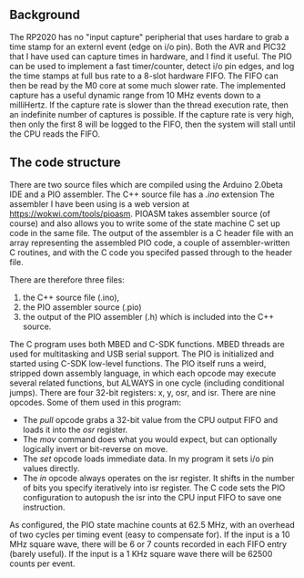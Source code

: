 Background
----------
The RP2020 has no "input capture" peripherial that uses hardare to grab a time stamp for
an externl event (edge on i/o pin). Both the AVR and PIC32 that I have used can capture times
in hardware, and I find it useful.
The PIO can be used to implement a fast timer/counter,
detect i/o pin edges, and log the time stamps at full bus rate to a 8-slot hardware FIFO. The FIFO
can then be read by the M0 core at some much slower rate. The implemented capture has a useful dynamic range 
from 10 MHz events down to a milliHertz. If the capture rate is slower than the thread execution rate, then
an indefinite number of captures is possible. If the capture rate is very high, then only the first 8 will be logged to
the FIFO, then the system will stall until the CPU reads the FIFO.

The code structure
------------------
There are two source files which are compiled using the Arduino 2.0beta IDE and a PIO assembler.
The C++ source file has a *.ino* extension
The assembler I have been using is a web version at  https://wokwi.com/tools/pioasm. PIOASM takes 
assembler source (of course) and also allows you to write some of the state machine C set up code in the same file. 
The output of the assembler is a C header file with an array representing the assembled PIO code, 
a couple of assembler-written C routines, and with the C code you specifed passed through to the header file.

There are therefore three files:   
1. the C++ source file (.ino),   
1. the PIO assembler source (.pio)   
1. the output of the PIO assembler (.h) which is included into the C++ source.  

The C program uses both  MBED and
C-SDK functions. MBED threads are used for multitasking and USB serial support. The PIO is initialized
and started using C-SDK low-level functions. The PIO itself runs a weird, stripped down assembly language, in which
each opcode may execute several related functions, but ALWAYS in one cycle (including conditional jumps).
There are four 32-bit registers: x, y, osr, and isr.  There are nine opcodes. Some of them used in this program:
* The *pull* opcode grabs a 32-bit value from the CPU output FIFO and loads it into the *osr* register.  
* The *mov* command does what you would expect, but can optionally logically invert or bit-reverse on move.
* The *set* opcode loads immediate data. In my program it sets i/o pin values directly.     
* The *in* opcode always operates on the isr register. It shifts in the number of bits you specify iteratively
into isr register. The C code sets the PIO configuration to autopush the isr into the CPU input FIFO to save one instruction.

As configured, the PIO state machine counts at 62.5 MHz, with an overhead of two cycles per timing event (easy to
compensate for). If the input is a 10 MHz square wave, there will be 6 or 7 counts recorded in each FIFO entry (barely
useful). If the input is a 1 KHz square wave there will be 62500 counts per event.
